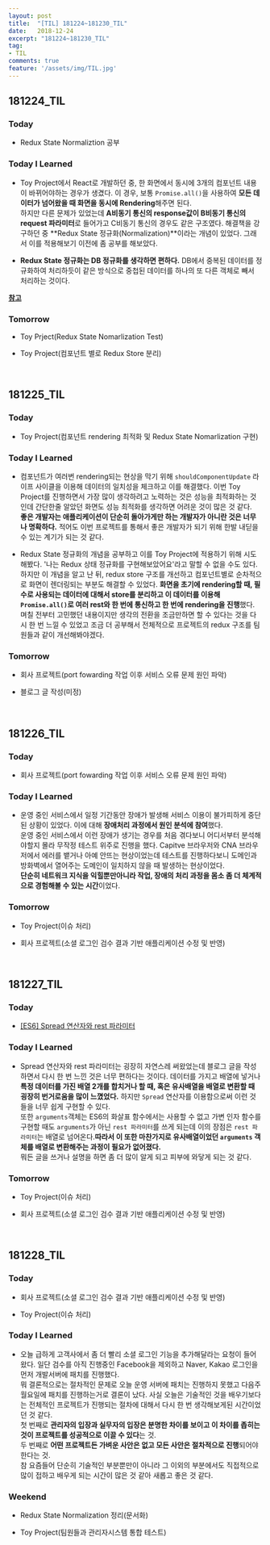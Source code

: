 ```yaml
---
layout: post
title:  "[TIL] 181224~181230_TIL"
date:   2018-12-24
excerpt: "181224~181230_TIL"
tag:
- TIL
comments: true
feature: '/assets/img/TIL.jpg'
---
```


## 181224_TIL

### Today 

- Redux State Normaliztion 공부

### Today I Learned

- Toy Project에서 React로 개발하던 중, 한 화면에서 동시에 3개의 컴포넌트 내용이 바뀌어야하는 경우가 생겼다. 이 경우, 보통 `Promise.all()`을 사용하여 **모든 데이터가 넘어왔을 때 화면을 동시에 Rendering**해주면 된다. <br/>하지만 다른 문제가 있었는데 **A비동기 통신의 response값이 B비동기 통신의 request 파라미터**로 들어가고 C비동기 통신의 경우도 같은 구조였다. 해결책을 강구하던 중 **Redux State 정규화(Normalization)**이라는 개념이 있었다. 그래서 이를 적용해보기 이전에 좀 공부를 해보았다.

- **Redux State 정규화는 DB 정규화를 생각하면 편하다.** DB에서 중복된 데이터를 정규화하여 처리하듯이 같은 방식으로 중첩된 데이터를 하나의 또 다른 객체로 빼서 처리하는 것이다.

**[참고 ](https://deminoth.github.io/redux/recipes/reducers/NormalizingStateShape.html)**

### Tomorrow

- Toy Prject(Redux State Nomarlization Test)

- Toy Project(컴포넌트 별로 Redux Store 분리)

<br/>

## 181225_TIL

### Today 

- Toy Project(컴포넌트 rendering 최적화 및 Redux State Nomarlization 구현)

### Today I Learned

- 컴포넌트가 여러번 rendering되는 현상을 막기 위해 `shouldComponentUpdate` 라이프 사이클을 이용해 데이터의 일치성을 체크하고 이를 해결했다. 이번 Toy Project를 진행하면서 가장 많이 생각하려고 노력하는 것은 성능을 최적화하는 것인데 간단한줄 알았던 화면도 성능 최적화를 생각하면 어려운 것이 많은 것 같다. <br/>**좋은 개발자는 애플리케이션이 단순히 돌아가게만 하는 개발자가 아니란 것은 너무나 명확하다.** 적어도 이번 프로젝트를 통해서 좋은 개발자가 되기 위해 한발 내딛을 수 있는 계기가 되는 것 같다.

- Redux State 정규화의 개념을 공부하고 이를 Toy Project에 적용하기 위해 시도해봤다. '나는 Redux 상태 정규화를 구현해보았어요'라고 말할 수 없을 수도 있다. <br/> 하지만 이 개념을 알고 난 뒤, redux store 구조를 개선하고 컴포넌트별로 순차적으로 화면이 렌더링되는 부분도 해결할 수 있었다. **화면을 초기에 rendering할 때, 필수로 사용되는 데이터에 대해서 store를 분리하고 이 데이터를 이용해 `Promise.all()`로 여러 rest와 한 번에 통신하고 한 번에 rendering을 진행**했다.<br/> 며칠 전부터 고민했던 내용이지만 생각의 전환을 조금만하면 할 수 있다는 것을 다시 한 번 느낄 수 있었고 조금 더 공부해서 전체적으로 프로젝트의 redux 구조를 팀원들과 같이 개선해봐야겠다.

### Tomorrow

- 회사 프로젝트(port fowarding 작업 이후 서비스 오류 문제 원인 파악)

- 블로그 글 작성(미정)

<br/>

## 181226_TIL

### Today 

- 회사 프로젝트(port fowarding 작업 이후 서비스 오류 문제 원인 파악)

### Today I Learned

- 운영 중인 서비스에서 일정 기간동안 장애가 발생해 서비스 이용이 불가피하게 중단된 상황이 있었다. 이에 대해 **장애처리 과정에서 원인 분석에 참여**했다.<br/> 운영 중인 서비스에서 이런 장애가 생기는 경우를 처음 겪다보니 어디서부터 분석해야할지 몰라 무작정 테스트 위주로 진행을 했다. Capitve 브라우저와 CNA 브라우저에서 에러를 뱉거나 아예 안뜨는 현상이었는데 테스트를 진행하다보니 도메인과 방화벽에서 열어주는 도메인이 일치하지 않을 때 발생하는 현상이었다.<br/> **단순히 네트워크 지식을 익힐뿐만아니라 작업, 장애의 처리 과정을 몸소 좀 더 체계적으로 경험해볼 수 있는 시간**이었다.

### Tomorrow

- Toy Project(이슈 처리)

- 회사 프로젝트(소셜 로그인 검수 결과 기반 애플리케이션 수정 및 반영)

<br/>

## 181227_TIL

### Today 

- [[ES6] Spread 연산자와 rest 파라미터](https://bkjang.github.io/spread_rest_param/)

### Today I Learned

- Spread 연산자와 rest 파라미터는 굉장히 자연스레 써왔었는데 블로그 글을 작성하면서 다시 한 번 느낀 것은 너무 편하다는 것이다. 데이터를 가지고 배열에 넣거나 **특정 데이터를 가진 배열 2개를 합치거나 할 때, 혹은 유사배열을 배열로 변환할 때 굉장히 번거로움을 많이 느꼈었다.** 하지만 `Spread` 연산자를 이용함으로써 이런 것들을 너무 쉽게 구현할 수 있다. <br/>또한 `arguments`객체는 ES6의 화살표 함수에서는 사용할 수 없고 가변 인자 함수를 구현할 때도 `arguments`가 아닌 `rest 파라미터`를 쓰게 되는데 이의 장점은 `rest 파라미터`는 배열로 넘어온다.**따라서 이 또한 마찬가지로 유사배열이었던 `arguments` 객체를 배열로 변환해주는 과정이 필요가 없어졌다.** <br/>뭐든 글을 쓰거나 설명을 하면 좀 더 많이 알게 되고 피부에 와닿게 되는 것 같다.

### Tomorrow

- Toy Project(이슈 처리)

- 회사 프로젝트(소셜 로그인 검수 결과 기반 애플리케이션 수정 및 반영)

<br/>

## 181228_TIL

### Today 

- 회사 프로젝트(소셜 로그인 검수 결과 기반 애플리케이션 수정 및 반영)

- Toy Project(이슈 처리)

### Today I Learned

- 오늘 급하게 고객사에서 좀 더 빨리 소셜 로그인 기능을 추가해달라는 요청이 들어왔다. 일단 검수를 아직 진행중인 Facebook을 제외하고 Naver, Kakao 로그인을 먼저 개발서버에 패치를 진행했다. <br/>뭐 결론적으로는 절차적인 문제로 오늘 운영 서버에 패치는 진행하지 못했고 다음주 월요일에 패치를 진행하는거로 결론이 났다. 사실 오늘은 기술적인 것을 배우기보다는 전체적인 프로젝트가 진행되는 절차에 대해서 다시 한 번 생각해보게된 시간이었던 것 같다. <br/> 첫 번째로 **관리자의 입장과 실무자의 입장은 분명한 차이를 보이고 이 차이를 좁히는 것이 프로젝트를 성공적으로 이끌 수 있다**는 것.<br/> 두 번째로 **어떤 프로젝트든 가벼운 사안은 없고 모든 사안은 절차적으로 진행**되어야 한다는 것. <br/>
참 요즘들어 단순히 기술적인 부분뿐만이 아니라 그 이외의 부분에서도 직접적으로 많이 접하고 배우게 되는 시간이 많은 것 같아 새롭고 좋은 것 같다.

### Weekend

- Redux State Normalization 정리(문서화)

- Toy Project(팀원들과 관리자시스템 통합 테스트)

<br/>